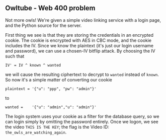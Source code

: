 ## Owltube - Web 400 problem

Not more owls! We're given a simple video linking service with a login page, and the Python source for the server.

First thing we see is that they are storing the credentials in an encrypted cookie. The cookie is encrypted with AES in CBC mode, and the cookie includes the IV. Since we know the plaintext (it's just our login username and password), we can use a chosen-IV bitflip attack. By choosing the IV such that

    IV' = IV ^ known ^ wanted

we will cause the resulting ciphertext to decrypt to `wanted` instead of `known`. So now it's a simple matter of converting our cookie

    plaintext = '{"u": "ppp", "pw": "admin"}'

to

    wanted =    '{"u": "admin","u": "admin"}'

The login system uses your cookie as a filter for the database query, so we can login simply by omitting the password entirely. Once we logon, we see the video `THIS IS THE KEY`; the flag is the Video ID: `the_owls_are_watching_again`.
